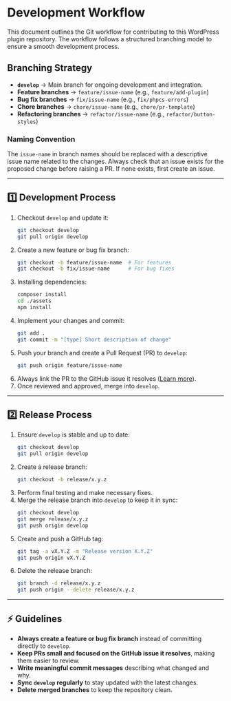 # Development Workflow

This document outlines the Git workflow for contributing to this WordPress plugin repository. The workflow follows a structured branching model to ensure a smooth development process.

## Branching Strategy

- **`develop`** → Main branch for ongoing development and integration.
- **Feature branches** → `feature/issue-name` (e.g., `feature/add-plugin`)
- **Bug fix branches** → `fix/issue-name` (e.g., `fix/phpcs-errors`)
- **Chore branches** → `chore/issue-name` (e.g., `chore/pr-template`)
- **Refactoring branches** → `refactor/issue-name` (e.g., `refactor/button-styles`)

### Naming Convention
The `issue-name` in branch names should be replaced with a descriptive issue name related to the changes. Always check that an issue exists for the proposed change before raising a PR. If none exists, first create an issue.

---

## 1️⃣ Development Process

1. Checkout `develop` and update it:
   ```sh
   git checkout develop
   git pull origin develop
   ```
2. Create a new feature or bug fix branch:
   ```sh
   git checkout -b feature/issue-name  # For features
   git checkout -b fix/issue-name      # For bug fixes
   ```
3. Installing dependencies:
   ```sh
   composer install
   cd ./assets
   npm install
   ```
4. Implement your changes and commit:
   ```sh
   git add .
   git commit -m "[type] Short description of change"
   ```
5. Push your branch and create a Pull Request (PR) to `develop`:
   ```sh
   git push origin feature/issue-name
   ```
6. Always link the PR to the GitHub issue it resolves ([Learn more](https://docs.github.com/en/issues/tracking-your-work-with-issues/using-issues/linking-a-pull-request-to-an-issue)).
7. Once reviewed and approved, merge into `develop`.

---

## 2️⃣ Release Process

1. Ensure `develop` is stable and up to date:
   ```sh
   git checkout develop
   git pull origin develop
   ```
2. Create a release branch:
   ```sh
   git checkout -b release/x.y.z
   ```
3. Perform final testing and make necessary fixes.
4. Merge the release branch into `develop` to keep it in sync:
   ```sh
   git checkout develop
   git merge release/x.y.z
   git push origin develop
   ```
5. Create and push a GitHub tag:
   ```sh
   git tag -a vX.Y.Z -m "Release version X.Y.Z"
   git push origin vX.Y.Z
   ```
6. Delete the release branch:
   ```sh
   git branch -d release/x.y.z
   git push origin --delete release/x.y.z
   ```

---

## ⚡ Guidelines

- **Always create a feature or bug fix branch** instead of committing directly to `develop`.
- **Keep PRs small and focused on the GitHub issue it resolves**, making them easier to review.
- **Write meaningful commit messages** describing what changed and why.
- **Sync `develop` regularly** to stay updated with the latest changes.
- **Delete merged branches** to keep the repository clean.


